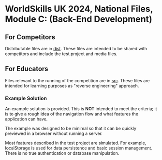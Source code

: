 # WorldSkills UK 2024, National Files, Module C: (Back-End Development)

## For Competitors

Distributable files are in [dist](dist). These files are intended to be shared with competitors and include the test project and media files.

## For Educators

Files relevant to the running of the competition are in [src](src). These files are intended for learning purposes as "reverse engineering" approach.

### Example Solution

An example solution is provided. This is **NOT** intended to meet the criteria; it is to give a rough idea of the navigation flow and what features the application can have.

The example was designed to be minimal so that it can be quickly previewed in a browser without running a server.

Most features described in the test project are simulated. For example, localStorage is used for data persistence and basic session management. There is no true authentication or database manipulation.
